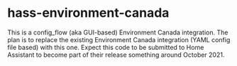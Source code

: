 # hass-environment-canada

This is a config_flow (aka GUI-based) Environment Canada integration. The plan is to replace the existing Environment Canada integration (YAML config file based)
with this one. Expect this code to be submitted to Home Assistant to become part of their release something around October 2021.
